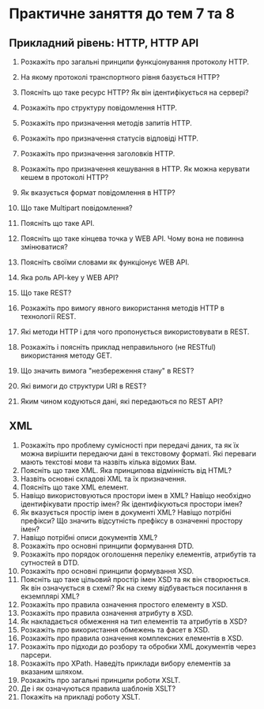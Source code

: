 # Практичне заняття до тем 7 та 8

## Прикладний рівень: HTTP, HTTP API

1) Розкажіть про загальні принципи функціонування протоколу HTTP.

2) На якому протоколі транспортного рівня базується HTTP?

3) Поясніть що таке ресурс HTTP? Як він ідентифікується на сервері?

4) Розкажіть про структуру повідомлення HTTP.

5) Розкажіть про призначення методів запитів HTTP.

6) Розкажіть про призначення статусів відповіді HTTP. 

7) Розкажіть про призначення заголовків HTTP. 

8) Розкажіть про призначення кешування в HTTP. Як можна керувати кешем в протоколі HTTP?

9) Як вказується формат повідомлення в HTTP?

10) Що таке Multipart повідомлення?

11) Поясніть що таке API.

12) Поясніть що таке кінцева точка у WEB API. Чому вона не повинна змінюватися?

13) Поясніть своїми словами як функціонує WEB API.

14) Яка роль API-key у WEB API?

15) Що таке REST?

16) Розкажіть про вимогу явного використання методів HTTP в технології REST.

17) Які методи HTTP і для чого пропонується використовувати в REST.

18) Розкажіть і поясніть приклад неправильного (не RESTful) використання методу GET.

19) Що значить вимога "незбереження стану" в  REST?

20) Які вимоги до структури URI в REST?

21) Яким чином кодуються дані, які передаються по REST API?

## XML

1. Розкажіть про проблему сумісності при передачі даних, та як їх можна вирішити передаючи дані в текстовому форматі. Які переваги мають текстові мови та назвіть кілька відомих Вам.
2. Поясніть що таке XML. Яка принципова відмінність від HTML?
3. Назвіть основні складові XML та їх призначення.
4. Поясніть що таке XML елемент.
5. Навіщо використовуються простори імен в XML? Навіщо необхідно ідентифікувати простір імен? Як ідентифікуються простори імен?
6. Як вказується простір імен в документі XML? Навіщо потрібні префікси? Що значить відсутність префіксу в означенні простору імен?
7.  Навіщо потрібні описи документів XML?
8. Розкажіть про основні принципи формування DTD.
9. Розкажіть про порядок оголошення переліку елементів, атрибутів та сутностей в DTD.
10. Розкажіть про основні принципи формування XSD.
11. Поясніть що таке цільовий простір імен XSD та як він створюється. Як він означується в схемі? Як на схему відбувається посилання в екземплярі XML?
12. Розкажіть про правила означення простого елементу в XSD. 
13. Розкажіть про правила означення атрибуту в XSD. 
14. Як накладається обмеження на тип елементів та атрибутів в XSD?
15. Розкажіть про використання обмежень та фасет в XSD.
16. Розкажіть про правила означення комплексних елементів в XSD.
17. Розкажіть про підходи до розбору та обробки XML документів через парсери.
18. Розкажіть про XPath. Наведіть приклади вибору елементів за вказаним шляхом.
19. Розкажіть про загальні принципи роботи XSLT.
20. Де і як означуються правила шаблонів XSLT?
21. Покажіть на прикладі роботу XSLT.  